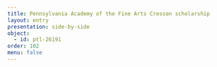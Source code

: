 ```yaml
---
title: Pennsylvania Academy of the Fine Arts Cresson scholarship
layout: entry
presentation: side-by-side
object:
  - id: ptl-26191
order: 102
menu: false
---
```








